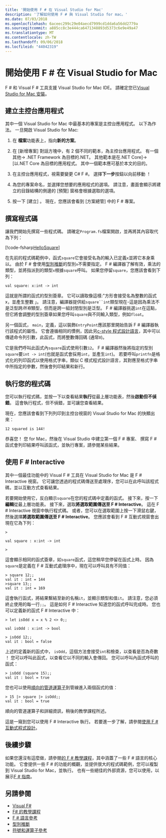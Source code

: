 ```yaml
---
title: '開始使用 F # 在 Visual Studio for Mac'
description: '了解如何使用 F # 與 Visual Studio for mac。'
ms.date: 07/03/2018
ms.openlocfilehash: 6aceec299c29e04aecd7999cd1dda6a56dd2779a
ms.sourcegitcommit: a885cc8c3e444ca6471348893d5373c6e9e49a47
ms.translationtype: MT
ms.contentlocale: zh-TW
ms.lasthandoff: 09/06/2018
ms.locfileid: "44042319"
---
```

# <a name="get-started-with-f-in-visual-studio-for-mac"></a>開始使用 F # 在 Visual Studio for Mac

F # 和 Visual F # 工具支援 Visual Studio for Mac IDE。 請確定您已[Visual Studio for Mac 安裝](install-fsharp.md#install-f-with-visual-studio-for-mac)。

## <a name="creating-a-console-application"></a>建立主控台應用程式

其中一個 Visual Studio for Mac 中最基本的專案是主控台應用程式。  以下為作法。  一旦開啟 Visual Studio for Mac:

1. 在 **檔案**功能表上，指向**新的方案**。

2.  在 [新增專案] 對話方塊中，有 2 個不同的範本，為主控台應用程式。  有一個 其他-> .NET Framework 為目標的.NET。  其他範本是在.NET Core]-> [以.NET Core 為目標的應用程式。  其中一個範本應可基於本文的目的。

3. 在主控台應用程式，視需要變更 C# F #。  選擇**下一步**按鈕以向前移動 ！  

4. 為您的專案命名，並選擇您想要的應用程式的選項。  請注意，畫面會顯示將建立的目錄結構的側邊的 [預覽] 窗格會根據選取的選項。  

5. 按一下 [建立] 。  現在，您應該會看到 [方案總管] 中的 F # 專案。

## <a name="writing-your-code"></a>撰寫程式碼

讓我們開始先撰寫一些程式碼。  請確定`Program.fs`檔案開啟，並再將其內容取代為下列：

[!code-fsharp[HelloSquare](../../../samples/snippets/fsharp/getting-started/hello-square.fs)]

在先前的程式碼範例中，函式`square`它會接受名為的輸入已定義`x`並將它本身乘以。  由於 F # 會使用[型別推斷](../language-reference/type-inference.md)的型別`x`不需要指定。  F # 編譯器了解有效，乘法的類型，並將指派到的類型`x`根據`square`呼叫。  如果您停留`square`，您應該會看到下列：

```
val square: x:int -> int
```

這就是所謂的函式的型別簽章。  它可以讀取像這樣:"方形會接受名為整數的函式 x，並產生整數 」。  請注意，編譯器提供給`square``int`類型現在-這是因為乘法不是泛型跨*所有*類型，但而是跨一組封閉型別是泛型。  F # 編譯器挑選`int`在這點，但它將會調整的型別簽章如果您呼叫`square`與不同輸入類型，例如`float`。

另一個函式， `main`，定義，這以裝飾`EntryPoint`應該那里開始告訴 F # 編譯器執行該程式的屬性。  它會遵循相同的慣例，因此另[c-style 程式設計語言](https://en.wikipedia.org/wiki/Entry_point#C_and_C.2B.2B)，其中可以傳遞命令列引數，此函式，而將整數傳回碼 (通常`0`)。

它是我們呼叫此函式內`square`函式使用引數`12`。  F # 編譯器然後將指定的型別`square`要`int -> int`(也就是函式會採用`int`，並產生`int`)。  若要呼叫`printfn`是格式化的列印函式以使用格式字串，類似 C 樣式程式設計語言，其對應至格式字串中所指定的參數，然後會列印結果和新行。

## <a name="running-your-code"></a>執行您的程式碼

您可以執行程式碼，並按一下以查看結果**執行**從最上層功能表，然後**啟動但不偵錯**。  這會執行程式，但不偵錯，並可讓您查看結果。

現在，您應該會看到下列列印到主控台視窗的 Visual Studio for Mac 的快顯出來：

```
12 squared is 144!
```

恭喜您！  您 for Mac，然後在 Visual Studio 中建立第一個 F # 專案、 撰寫 F # 函式會列印結果呼叫該函式，並執行專案，請參閱某些結果。

## <a name="using-f-interactive"></a>使用 F # Interactive

其中一個最佳功能中的 Visual F # 工具在 Visual Studio for Mac 是 F # Interactive 視窗。  它可讓您透過的程式碼傳送至處理序，您可以在此呼叫該程式碼，並以互動方式查看結果。

若要開始使用它，反白顯示`square`在您的程式碼中定義的函式。  接下來，按一下**編輯**從最上層功能表。  接下來，選取**將選取範圍傳送至 F # Interactive**。  這在 F # Interactive 視窗中執行程式碼。  或者，您可以在選取範圍上按一下滑鼠右鍵，然後選擇**將選取範圍傳送至 F # Interactive**。  您應該會看到 F # 互動式視窗會出現在它為下列：

```
>

val square : x:int -> int

>
```

這會顯示相同的函式簽章，如`square`函式，這您稍早您停留在函式上時。  因為`square`是定義在 F # 互動式處理序中，現在可以呼叫具有不同值：

```
> square 12;;
val it : int = 144
>square 13;;
val it : int = 169
```

這會執行函式，將結果繫結至新的名稱`it`，並顯示類型和值`it`。  請注意，您必須終止使用的每一行`;;`。  這是如何 F # Interactive 知道您的函式呼叫完成時。  您也可以定義新的函式 F # Interactive 中：

```
> let isOdd x = x % 2 <> 0;;

val isOdd : x:int -> bool

> isOdd 12;;
val it : bool = false
```

上述的定義新的函式中， `isOdd`，這個方法會接受`int`和檢查，以查看是否為奇數 ！  您可以呼叫此函式，以查看它以不同的輸入會傳回。  您可以呼叫內函式呼叫的函式：

```
> isOdd (square 15);;
val it : bool = true
```

您也可以使用[順向的管道運算子](../language-reference/symbol-and-operator-reference/index.md)到管線進入兩個函式的值：

```
> 15 |> square |> isOdd;;
val it : bool = true
```

順向的管道運算子和詳細資訊，稍後的教學課程所述。

這是一窺到您可以使用 F # Interactive 執行。  若要進一步了解，請參閱[使用 F # 互動式程式設計](../tutorials/fsharp-interactive/index.md)。

## <a name="next-steps"></a>後續步驟

如果您還沒有這麼做，請參閱[的 F # 教學課程](../tour.md)，其中涵蓋了一些 F # 語言的核心功能。  它會提供一些 F # 的功能的概觀，並提供很大的程式碼範例，您可以複製到 Visual Studio for Mac，並執行。  也有一些絕佳的外部資源，您可以使用，以展示[F # 指南](../index.md)。

## <a name="see-also"></a>另請參閱

- [Visual F#](../index.md)  
- [F# 的教學課程](../tour.md)  
- [F # 語言參考](../language-reference/index.md)  
- [型別推斷](../language-reference/type-inference.md)  
- [符號和運算子參考](../language-reference/symbol-and-operator-reference/index.md)  
